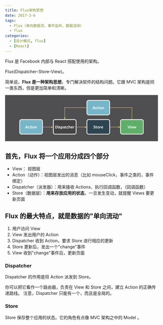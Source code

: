 ```yaml
---
title: Flux架构思想
date: 2017-3-6
tags:
  - Flux（单向数据流，事件监听，数据渲染）
  - flux
categories:
  - [设计模式, flux]
  - [React]
---
```


Flux 是 Facebook 内部与 React 搭配使用的架构。

Flux(Dispatcher-Store-View)。

简单说，**Flux 是一种架构思想**，专门解决软件的结构问题。它跟 MVC 架构是同一类东西，但是更加简单和清晰。

![Flux](./imgs/Flux.png)

## 首先，Flux 将一个应用分成四个部分

- View： 视图层
- Action（动作）：视图层发出的消息（比如 mouseClick，事件之类的，事件绑定）
- Dispatcher（派发器）：用来接收 Actions、执行回调函数，（回调函数）
- Store（数据层）：**用来存放应用的状态**，一旦发生变动，就提醒 Views 要更新页面

## Flux 的最大特点，就是数据的"单向流动"

1. 用户访问 View
2. View 发出用户的 Action
3. Dispatcher 收到 Action，要求 Store 进行相应的更新
4. Store 更新后，发出一个"change"事件
5. View 收到"change"事件后，更新页面

### Dispatcher

Dispatcher 的作用是将 Action 派发到 Store。

你可以把它看作一个路由器，负责在 View 和 Store 之间，建立 Action 的正确传递路线。
注意，Dispatcher 只能有一个，而且是全局的。

### Store

Store 保存整个应用的状态。它的角色有点像 MVC 架构之中的 Model 。
